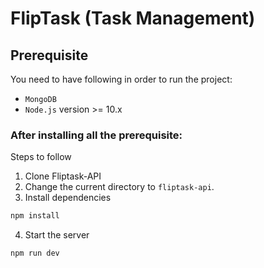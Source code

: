 
# FlipTask (Task Management)

## Prerequisite

You need to have following in order to run the project:

- `MongoDB`
- `Node.js` version >= 10.x

### After installing all the prerequisite:

Steps to follow

1. Clone Fliptask-API
2. Change the current directory to `fliptask-api`.
3. Install dependencies
```bash
npm install
```
4. Start the server
```bash
npm run dev
```
